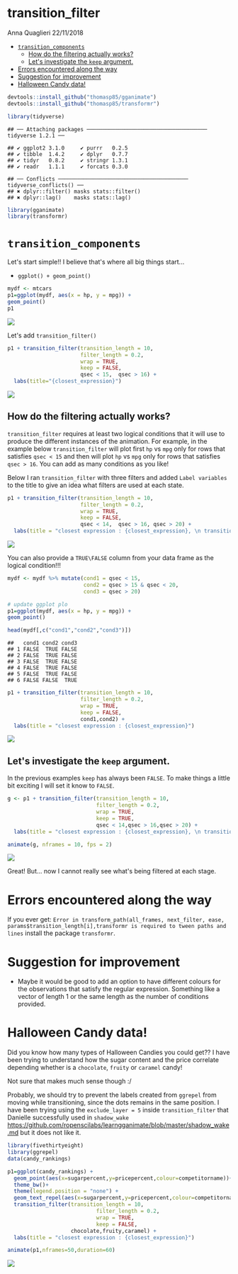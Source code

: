 transition\_filter
================
Anna Quaglieri
22/11/2018

-   [`transition_components`](#transition_components)
    -   [How do the filtering actually works?](#how-do-the-filtering-actually-works)
    -   [Let's investigate the `keep` argument.](#lets-investigate-the-keep-argument.)
-   [Errors encountered along the way](#errors-encountered-along-the-way)
-   [Suggestion for improvement](#suggestion-for-improvement)
-   [Halloween Candy data!](#halloween-candy-data)

``` r
devtools::install_github("thomasp85/gganimate")
devtools::install_github("thomasp85/transformr")
```

``` r
library(tidyverse)
```

    ## ── Attaching packages ────────────────────────────────────── tidyverse 1.2.1 ──

    ## ✔ ggplot2 3.1.0     ✔ purrr   0.2.5
    ## ✔ tibble  1.4.2     ✔ dplyr   0.7.7
    ## ✔ tidyr   0.8.2     ✔ stringr 1.3.1
    ## ✔ readr   1.1.1     ✔ forcats 0.3.0

    ## ── Conflicts ───────────────────────────────────────── tidyverse_conflicts() ──
    ## ✖ dplyr::filter() masks stats::filter()
    ## ✖ dplyr::lag()    masks stats::lag()

``` r
library(gganimate)
library(transformr)
```

`transition_components`
=======================

Let's start simple!! I believe that's where all big things start...

-   `ggplot() + geom_point()`

``` r
mydf <- mtcars
p1=ggplot(mydf, aes(x = hp, y = mpg)) +
geom_point()
p1
```

![](transition_filter_files/figure-markdown_github/unnamed-chunk-3-1.png)

Let's add `transition_filter()`

``` r
p1 + transition_filter(transition_length = 10, 
                       filter_length = 0.2, 
                       wrap = TRUE, 
                       keep = FALSE,
                       qsec < 15,  qsec > 16) +
  labs(title="{closest_expression}")
```

![](transition_filter_files/figure-markdown_github/unnamed-chunk-4-1.gif)

How do the filtering actually works?
------------------------------------

`transition_filter` requires at least two logical conditions that it will use to produce the different instances of the animation. For example, in the example below `transition_filter` will plot first `hp` vs `mpg` only for rows that satisfies `qsec < 15` and then will plot `hp` vs `mpg` only for rows that satisfies `qsec > 16`. You can add as many conditions as you like!

Below I ran `transition_filter` with three filters and added `Label variables` to the title to give an idea what filters are used at each state.

``` r
p1 + transition_filter(transition_length = 10, 
                       filter_length = 0.2, 
                       wrap = TRUE, 
                       keep = FALSE,
                       qsec < 14,  qsec > 16, qsec > 20) + 
  labs(title = "closest expression : {closest_expression}, \n transitioning : {transitioning}, \n closest_filter : {closest_filter}")
```

![](transition_filter_files/figure-markdown_github/unnamed-chunk-5-1.gif)

You can also provide a `TRUE\FALSE` column from your data frame as the logical condition!!!

``` r
mydf <- mydf %>% mutate(cond1 = qsec < 15,
                        cond2 = qsec > 15 & qsec < 20,
                        cond3 = qsec > 20)

# update ggplot plo
p1=ggplot(mydf, aes(x = hp, y = mpg)) +
geom_point()

head(mydf[,c("cond1","cond2","cond3")])
```

    ##   cond1 cond2 cond3
    ## 1 FALSE  TRUE FALSE
    ## 2 FALSE  TRUE FALSE
    ## 3 FALSE  TRUE FALSE
    ## 4 FALSE  TRUE FALSE
    ## 5 FALSE  TRUE FALSE
    ## 6 FALSE FALSE  TRUE

``` r
p1 + transition_filter(transition_length = 10, 
                       filter_length = 0.2, 
                       wrap = TRUE, 
                       keep = FALSE,
                       cond1,cond2) + 
  labs(title = "closest expression : {closest_expression}")
```

![](transition_filter_files/figure-markdown_github/unnamed-chunk-7-1.gif)

Let's investigate the `keep` argument.
--------------------------------------

In the previous examples `keep` has always been `FALSE`. To make things a little bit exciting I will set it know to `FALSE`.

``` r
g <- p1 + transition_filter(transition_length = 10, 
                            filter_length = 0.2, 
                            wrap = TRUE, 
                            keep = TRUE,
                            qsec < 14,qsec > 16,qsec > 20) + 
  labs(title = "closest expression : {closest_expression}, \n transitioning : {transitioning}, \n closest_filter : {closest_filter}")

animate(g, nframes = 10, fps = 2)
```

![](transition_filter_files/figure-markdown_github/unnamed-chunk-8-1.gif)

Great! But... now I cannot really see what's being filtered at each stage.

Errors encountered along the way
================================

If you ever get: `Error in transform_path(all_frames, next_filter, ease, params$transition_length[i],transformr is required to tween paths and lines` install the package `transformr`.

Suggestion for improvement
==========================

-   Maybe it would be good to add an option to have different colours for the observations that satisfy the regular expression. Something like a vector of length 1 or the same length as the number of conditions provided.

Halloween Candy data!
=====================

Did you know how many types of Halloween Candies you could get?? I have been trying to understand how the sugar content and the price correlate depending whether is a `chocolate`, `fruity` or `caramel` candy!

Not sure that makes much sense though :/

Probably, we should try to prevent the labels created from `ggrepel` from moving while transitioning, since the dots remains in the same position. I have been trying using the `exclude_layer = 5` inside `transition_filter` that Danielle successfully used in `shadow_wake` <https://github.com/ropenscilabs/learngganimate/blob/master/shadow_wake.md> but it does not like it.

``` r
library(fivethirtyeight)
library(ggrepel)
data(candy_rankings)

p1=ggplot(candy_rankings) + 
  geom_point(aes(x=sugarpercent,y=pricepercent,colour=competitorname))+
  theme_bw()+
  theme(legend.position = "none") +
  geom_text_repel(aes(x=sugarpercent,y=pricepercent,colour=competitorname,label=competitorname)) +
  transition_filter(transition_length = 10, 
                            filter_length = 0.2, 
                            wrap = TRUE, 
                            keep = FALSE,
                    chocolate,fruity,caramel) + 
  labs(title = "closest expression : {closest_expression}")

animate(p1,nframes=50,duration=60)
```

![](transition_filter_files/figure-markdown_github/unnamed-chunk-9-1.gif)
